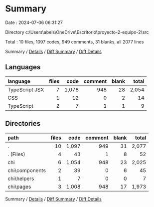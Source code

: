 # Summary

Date : 2024-07-06 06:31:27

Directory c:\\Users\\abels\\OneDrive\\Escritorio\\proyecto-2-equipo-2\\src

Total : 10 files,  1097 codes, 949 comments, 31 blanks, all 2077 lines

Summary / [Details](details.md) / [Diff Summary](diff.md) / [Diff Details](diff-details.md)

## Languages
| language | files | code | comment | blank | total |
| :--- | ---: | ---: | ---: | ---: | ---: |
| TypeScript JSX | 7 | 1,078 | 948 | 28 | 2,054 |
| CSS | 1 | 12 | 0 | 2 | 14 |
| TypeScript | 2 | 7 | 1 | 1 | 9 |

## Directories
| path | files | code | comment | blank | total |
| :--- | ---: | ---: | ---: | ---: | ---: |
| . | 10 | 1,097 | 949 | 31 | 2,077 |
| . (Files) | 4 | 43 | 1 | 8 | 52 |
| chi | 6 | 1,054 | 948 | 23 | 2,025 |
| chi\\components | 2 | 39 | 0 | 6 | 45 |
| chi\\helpers | 1 | 7 | 0 | 0 | 7 |
| chi\\pages | 3 | 1,008 | 948 | 17 | 1,973 |

Summary / [Details](details.md) / [Diff Summary](diff.md) / [Diff Details](diff-details.md)